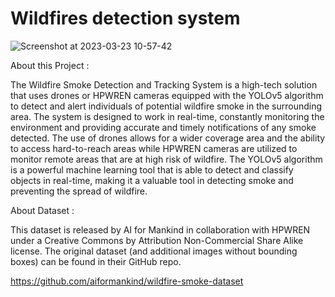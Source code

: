 # Wildfires detection system

![Screenshot at 2023-03-23 10-57-42](https://user-images.githubusercontent.com/99510125/227167519-ce877494-b7dc-46a1-86d6-7a6f43e36ede.png)

About this Project : 

The Wildfire Smoke Detection and Tracking System is a high-tech solution that uses drones or HPWREN cameras equipped with the YOLOv5 algorithm to detect and alert individuals of potential wildfire smoke in the surrounding area. The system is designed to work in real-time, constantly monitoring the environment and providing accurate and timely notifications of any smoke detected. The use of drones allows for a wider coverage area and the ability to access hard-to-reach areas while HPWREN cameras are utilized to monitor remote areas that are at high risk of wildfire. The YOLOv5 algorithm is a powerful machine learning tool that is able to detect and classify objects in real-time, making it a valuable tool in detecting smoke and preventing the spread of wildfire.

About Dataset :

This dataset is released by AI for Mankind in collaboration with HPWREN under a Creative Commons by Attribution Non-Commercial Share Alike license.
The original dataset (and additional images without bounding boxes) can be found in their GitHub repo.

https://github.com/aiformankind/wildfire-smoke-dataset
